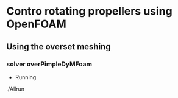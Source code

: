 # Contro rotating propellers using OpenFOAM

## Using the overset meshing

### solver overPimpleDyMFoam


+ Running

./Allrun

 
